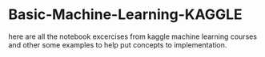 # Basic-Machine-Learning-KAGGLE
here are all the notebook excercises from kaggle machine learning courses and other some examples to help put concepts to implementation. 
